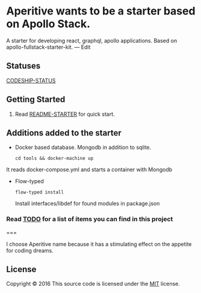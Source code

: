 
# Aperitive wants to be a starter based on Apollo Stack.
A starter for developing react, graphql, apollo applications. Based on apollo-fullstack-starter-kit. — Edit

## Statuses
[CODESHIP-STATUS]

## Getting Started

1. Read [README-STARTER] for quick start.

## Additions added to the starter

- Docker based database. Mongodb in addition to sqlite.

  ```
  cd tools && docker-machine up
  ```
It reads docker-compose.yml and starts a container with Mongodb

- Flow-typed

  ```
  flow-typed install
  ```
  Install interfaces/libdef for found modules in package.json

### Read [TODO] for a list of items you can find in this project

===

I choose Aperitive name because it has a stimulating effect on the appetite for coding dreams.

## License
Copyright © 2016 This source code is licensed under the [MIT] license.

[MIT]: LICENSE
[README-STARTER]: README-STARTER.md
[TODO]: TODO.md
[CODESHIP-STATUS]: https://codeship.com/projects/81085e90-8e67-0134-6a22-5e4cacc66032/status?branch=master

